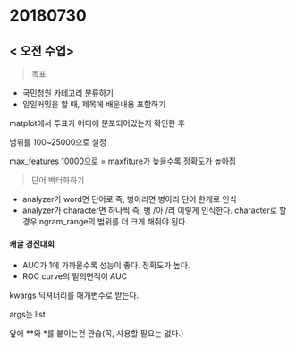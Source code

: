# 20180730

## < 오전 수업>

> 목표

* 국민청원 카테고리 분류하기
* 일일커밋을 할 때, 제목에 배운내용 포함하기

matplot에서  투표가 어디에 분포되어있는지 확인한 후

범위를 100~25000으로 설정

max_features 10000으로 = maxfiture가 높을수록 정확도가 높아짐



> 단어 벡터화하기

* analyzer가 word면 단어로 즉, 병아리면 병아리 단어 한개로 인식
* analyzer가 character면 하나씩 즉, 병 /아 /리 이렇게 인식한다.  character로 할 경우 ngram_range의 범위를 더 크게 해줘야 된다.



#### 캐글 경진대회

* AUC가 1에 가까울수록 성능이 좋다. 정확도가 높다.
* ROC curve의 밑의면적이 AUC





kwargs 딕셔너리를 매개변수로 받는다.

args는 list

앞에 **와 *를 붙이는건 관습(꼭, 사용할 필요는 없다.)

